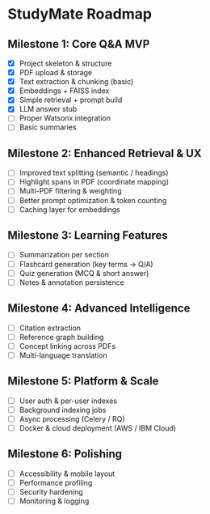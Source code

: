# StudyMate Roadmap

## Milestone 1: Core Q&A MVP
- [x] Project skeleton & structure
- [x] PDF upload & storage
- [x] Text extraction & chunking (basic)
- [x] Embeddings + FAISS index
- [x] Simple retrieval + prompt build
- [x] LLM answer stub
- [ ] Proper Watsonx integration
- [ ] Basic summaries

## Milestone 2: Enhanced Retrieval & UX
- [ ] Improved text splitting (semantic / headings)
- [ ] Highlight spans in PDF (coordinate mapping)
- [ ] Multi-PDF filtering & weighting
- [ ] Better prompt optimization & token counting
- [ ] Caching layer for embeddings

## Milestone 3: Learning Features
- [ ] Summarization per section
- [ ] Flashcard generation (key terms -> Q/A)
- [ ] Quiz generation (MCQ & short answer)
- [ ] Notes & annotation persistence

## Milestone 4: Advanced Intelligence
- [ ] Citation extraction
- [ ] Reference graph building
- [ ] Concept linking across PDFs
- [ ] Multi-language translation

## Milestone 5: Platform & Scale
- [ ] User auth & per-user indexes
- [ ] Background indexing jobs
- [ ] Async processing (Celery / RQ)
- [ ] Docker & cloud deployment (AWS / IBM Cloud)

## Milestone 6: Polishing
- [ ] Accessibility & mobile layout
- [ ] Performance profiling
- [ ] Security hardening
- [ ] Monitoring & logging
